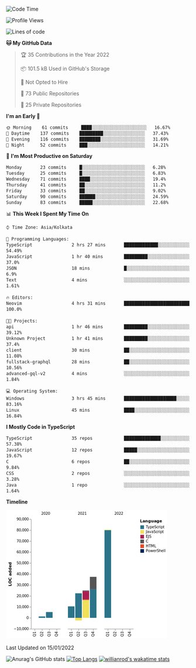 <!--START_SECTION:waka-->
![Code Time](http://img.shields.io/badge/Code%20Time-108%20hrs%2028%20mins-blue)

![Profile Views](http://img.shields.io/badge/Profile%20Views-5-blue)

![Lines of code](https://img.shields.io/badge/From%20Hello%20World%20I%27ve%20Written-180%20Thousand%20lines%20of%20code-blue)

**🐱 My GitHub Data** 

> 🏆 35 Contributions in the Year 2022
 > 
> 📦 101.5 kB Used in GitHub's Storage 
 > 
> 🚫 Not Opted to Hire
 > 
> 📜 73 Public Repositories 
 > 
> 🔑 25 Private Repositories  
 > 
**I'm an Early 🐤** 

```text
🌞 Morning    61 commits     ████░░░░░░░░░░░░░░░░░░░░░   16.67% 
🌆 Daytime    137 commits    █████████░░░░░░░░░░░░░░░░   37.43% 
🌃 Evening    116 commits    ████████░░░░░░░░░░░░░░░░░   31.69% 
🌙 Night      52 commits     ███░░░░░░░░░░░░░░░░░░░░░░   14.21%

```
📅 **I'm Most Productive on Saturday** 

```text
Monday       23 commits     █░░░░░░░░░░░░░░░░░░░░░░░░   6.28% 
Tuesday      25 commits     █░░░░░░░░░░░░░░░░░░░░░░░░   6.83% 
Wednesday    71 commits     ████░░░░░░░░░░░░░░░░░░░░░   19.4% 
Thursday     41 commits     ██░░░░░░░░░░░░░░░░░░░░░░░   11.2% 
Friday       33 commits     ██░░░░░░░░░░░░░░░░░░░░░░░   9.02% 
Saturday     90 commits     ██████░░░░░░░░░░░░░░░░░░░   24.59% 
Sunday       83 commits     █████░░░░░░░░░░░░░░░░░░░░   22.68%

```


📊 **This Week I Spent My Time On** 

```text
⌚︎ Time Zone: Asia/Kolkata

💬 Programming Languages: 
TypeScript               2 hrs 27 mins       █████████████░░░░░░░░░░░░   54.49% 
JavaScript               1 hr 40 mins        █████████░░░░░░░░░░░░░░░░   37.0% 
JSON                     18 mins             █░░░░░░░░░░░░░░░░░░░░░░░░   6.9% 
Text                     4 mins              ░░░░░░░░░░░░░░░░░░░░░░░░░   1.61%

🔥 Editors: 
Neovim                   4 hrs 31 mins       █████████████████████████   100.0%

🐱‍💻 Projects: 
api                      1 hr 46 mins        █████████░░░░░░░░░░░░░░░░   39.12% 
Unknown Project          1 hr 41 mins        █████████░░░░░░░░░░░░░░░░   37.4% 
client                   30 mins             ██░░░░░░░░░░░░░░░░░░░░░░░   11.08% 
fullstack-graphql        28 mins             ██░░░░░░░░░░░░░░░░░░░░░░░   10.56% 
advanced-gql-v2          4 mins              ░░░░░░░░░░░░░░░░░░░░░░░░░   1.84%

💻 Operating System: 
Windows                  3 hrs 45 mins       ████████████████████░░░░░   83.16% 
Linux                    45 mins             ████░░░░░░░░░░░░░░░░░░░░░   16.84%

```

**I Mostly Code in TypeScript** 

```text
TypeScript               35 repos            ██████████████░░░░░░░░░░░   57.38% 
JavaScript               12 repos            █████░░░░░░░░░░░░░░░░░░░░   19.67% 
C                        6 repos             ██░░░░░░░░░░░░░░░░░░░░░░░   9.84% 
CSS                      2 repos             ░░░░░░░░░░░░░░░░░░░░░░░░░   3.28% 
Java                     1 repo              ░░░░░░░░░░░░░░░░░░░░░░░░░   1.64%

```


**Timeline**

![Chart not found](https://raw.githubusercontent.com/wise-introvert/wise-introvert/master/charts/bar_graph.png) 


 Last Updated on 15/01/2022
<!--END_SECTION:waka-->

![Anurag's GitHub stats](https://github-readme-stats.vercel.app/api?username=wise-introvert&count_private=true&show_icons=true)
[![Top Langs](https://github-readme-stats.vercel.app/api/top-langs/?username=wise-introvert&langs_count=10)](https://github.com/anuraghazra/github-readme-stats)
[![willianrod's wakatime stats](https://github-readme-stats.vercel.app/api/wakatime?username=wiseintrovert)](https://github.com/anuraghazra/github-readme-stats)
